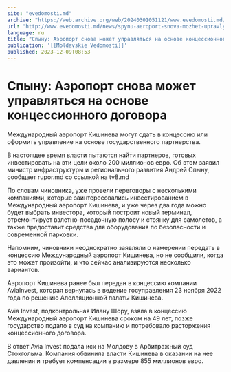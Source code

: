 ```yaml
---
site: "evedomosti.md"
archive: "https://web.archive.org/web/20240301051121/www.evedomosti.md/news/spynu-aeroport-snova-mozhet-upravlyatsya-na-osnove-koncessio"
url: "http://www.evedomosti.md/news/spynu-aeroport-snova-mozhet-upravlyatsya-na-osnove-koncessio"
language: ru
title: "Спыну: Аэропорт снова может управляться на основе концессионного договора"
publication: '[[Moldavskie Vedomosti]]'
published: 2023-12-09T08:53
---
```


# Спыну: Аэропорт снова может управляться на основе концессионного договора

Международный аэропорт Кишинева могут сдать в концессию или оформить управление на основе государственного партнерства.

В настоящее время власти пытаются найти партнеров, готовых инвестировать на эти цели около 200 миллионов евро. Об этом заявил министр инфраструктуры и регионального развития Андрей Спыну, сообщает rupor.md со ссылкой на tv8.md

По словам чиновника, уже провели переговоры с несколькими компаниями, которые заинтересовались инвестированием в Международный аэропорт Кишинева, и уже через два года можно будет выбрать инвестора, который построит новый терминал, отремонтирует взлетно-посадочную полосу и стоянку для самолетов, а также предоставит средства для оборудования по безопасности и современной парковки.

Напомним, чиновники неоднократно заявляли о намерении передать в концессию Международный аэропорт Кишинева, но не сообщили, когда это может произойти, и что сейчас анализируются несколько вариантов.

Аэропорт Кишинева ранее был передан в концессию компании AviaInvest, которая вернулась в ведение госуправления 23 ноября 2022 года по решению Апелляционной палаты Кишинева.

Avia Invest, подконтрольная Илану Шору, взяла в концессию Международный аэропорт Кишинева сроком на 49 лет, позже государство подало в суд на компанию и потребовало расторжения концессионного договора.

В ответ Avia Invest подала иск на Молдову в Арбитражный суд Стокгольма. Компания обвинила власти Кишинева в оказании на нее давления и требует компенсации в размере 855 миллионов евро.
